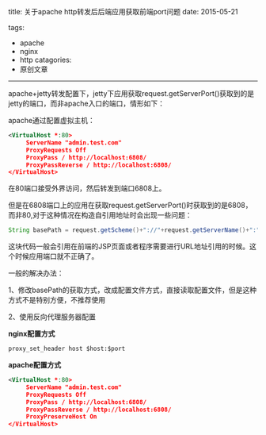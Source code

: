 title: 关于apache http转发后后端应用获取前端port问题
date: 2015-05-21

tags:
 - apache
 - nginx
 - http
catagories:
 - 原创文章

---

apache+jetty转发配置下，jetty下应用获取request.getServerPort()获取到的是jetty的端口，而非apache入口的端口，情形如下：


apache通过配置虚拟主机：

```xml
<VirtualHost *:80>
     ServerName "admin.test.com"
     ProxyRequests Off
     ProxyPass / http://localhost:6808/
     ProxyPassReverse / http://localhost:6808/
</VirtualHost>
```

在80端口接受外界访问，然后转发到端口6808上。

<!--more-->

但是在6808端口上的应用在获取request.getServerPort()时获取到的是6808，而非80,对于这种情况在构造自引用地址时会出现一些问题：

```java
String basePath = request.getScheme()+"://"+request.getServerName()+":"+request.getServerPort();
```

这块代码一般会引用在前端的JSP页面或者程序需要进行URL地址引用的时候。这个时候应用端口就不正确了。

一般的解决办法：

1、修改basePath的获取方式，改成配置文件方式，直接读取配置文件，但是这种方式不是特别方便，不推荐使用

2、使用反向代理服务器配置

**nginx配置方式**
```xml
proxy_set_header host $host:$port
```

**apache配置方式**
```xml
<VirtualHost *:80>
     ServerName "admin.test.com"
     ProxyRequests Off
     ProxyPass / http://localhost:6808/
     ProxyPassReverse / http://localhost:6808/
     ProxyPreserveHost On
</VirtualHost>
```
